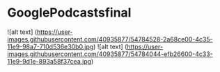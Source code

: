 # GooglePodcastsfinal
![alt text] (https://user-images.githubusercontent.com/40935877/54784528-2a68ce00-4c35-11e9-98a7-710d536e30b0.jpg)
![alt text]  (https://user-images.githubusercontent.com/40935877/54784044-efb26600-4c33-11e9-9d1e-893a58f37cea.jpg)
